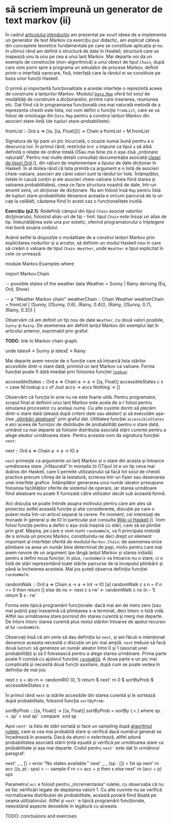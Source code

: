 să scriem împreună un generator de text markov (ii)
===================================================

În cadrul [articolului introductiv](TODO-link) am prezentat pe scurt ideea de a
implementa un generator de text Markov ca exercițiu pur didactic, am explicat
câteva din conceptele teoretice fundamentale pe care se constituie aplicația și
nu în ultimul rând am definit o structură de date în Haskell, structură care se
mapează unu la unu pe cea a unui lanț Markov. Mai departe voi da un exemplu de
construcție (non-algoritmică) a unui obiect de tipul `Chain`, după care vom
porni spre a programa un simulator de procese Markov, definit printr-o
interfață oarecare, fixă, interfață care la rândul ei se constituie pe baza
unor funcții Haskell.

O primă și importantă funcționalitate a acestei interfețe o reprezintă aceea de
construire a lanțurilor Markov. Modulul
[`Data.Map`](http://www.haskell.org/ghc/docs/6.12.2/html/libraries/containers-0.3.0.0/Data-Map.html
"Data.Map") oferă tot soiul de modalități de construire a dicționarelor,
printre care inserarea, reuniunea etc. Dat fiind că în programarea funcțională
cea mai naturală metodă de a reprezenta chestii este lista, noi vom defini o
funcție `fromList`, care se va folosi de omoloaga din `Data.Map` pentru a
construi lanțuri Markov din asocieri stare-listă (de tupluri
stare-probabilitate):

<p lang="haskell">
fromList :: Ord a => [(a, [(a, Float)])] -> Chain a
fromList = M.fromList
</p>

Signatura de tip pare un pic încurcată, o ocazie numai bună pentru a o descurca
noi. În primul rând, restricția `Ord a` impune ca tipul `a` să aibă definită o
relație de ordine totală ((Sau mai bine zis o așa-zisă „ordonare naturală”.
Pentru mai multe detalii consultați documentația asociată [clasei de tipuri
Ord](http://www.haskell.org/ghc/docs/6.10.2/html/libraries/base/Data-Ord.html
"Data.Ord").)), din rațiuni de implementare a tipului de date dicționar în
Haskell. În al doilea rând că lista primită ca argument e o listă de asocieri
cheie-valoare, asocieri ale cărei valori sunt la rândul lor liste. Întâmplător,
listele în cauză conțin și ele asocieri cheie-valoare (cheia fiind starea și
valoarea probabilitatea), ceea ce face structura noastră de date, într-un
anumit sens, un dicționar de dicționare. Nu am folosit însă `Map` pentru lista
de tupluri stare-probabilitate deoarece aceasta e oricum parcursă de la un cap
la celălalt, căutarea fiind în acest caz o funcționalitate inutilă.

**Exercițiu** **(p2.1)**: Redefiniți câmpul din tipul `Chain` asociat valorilor
dicționarului, folosind alias-uri de tip - hint: tipul `Chain` este însuși un
alias de tip. Îmbunătățirea este una pur estetic, oferind programatorului o
înțelegere mai bună asupra codului.

Având astfel la dispoziție o modalitate de a construi lanțuri Markov prin
explicitarea nodurilor și a arcelor, să definim un modul Haskell nou în care să
creăm o valoare de tipul `Chain Weather`, unde `Weather` e tipul explicitat în
cele ce urmează:

<p lang="haskell" line="1">
module Markov.Examples where

import Markov.Chain

-- possible states of the weather
data Weather = Sunny | Rainy deriving (Eq, Ord, Show)

-- a "Weather Markov chain"
weatherChain :: Chain Weather
weatherChain = fromList [
    (Sunny, [(Sunny, 0.6), (Rainy, 0.4)]),
    (Rainy, [(Sunny, 0.7), (Rainy, 0.3)])
    ]
</p>

Observăm că am definit un tip nou de date `Weather`, cu două valori posibile,
`Sunny` și `Rainy`. De asemenea am definit lanțul Markov din exemplul dat în
articolul anterior, exprimabil prin graful:

**TODO**: link to Markov chain graph.

unde $latex A \equiv \text{Sunny}$ și $latex E \equiv \text{Rainy}$.

Mai departe avem nevoie de o funcție care să întoarcă lista stărilor accesibile
dintr-o stare dată, primind un lanț Markov ca valoare. Forma funcției poate fi
dată imediat prin folosirea funcției
[`lookup`](http://www.haskell.org/ghc/docs/6.12.2/html/libraries/containers-0.3.0.0/Data-Map.html#v%3Alookup
"Data.Map: lookup"):

<p lang="haskell">
accessibleStates :: Ord a => Chain a -> a -> [(a, Float)]
accessibleStates c s = case M.lookup s c of
    Just accs -> accs
    Nothing -> []
</p>

Observăm că funcția în sine nu ne este foarte utilă. Pentru programator, scopul
final al definirii unui lanț Markov este acela de a-l folosi pentru simularea
proceselor cu același nume. Cu alte cuvinte dorim să plecăm dintr-o stare dată
(aleasă după criterii date sau aleator) și să executăm așa-zise „[plimbări
aleatoare](http://en.wikipedia.org/wiki/Random_walk "Random walk")” prin graful
dat. Utilitatea funcției `accessibleStates` e aici aceea de furnizor de
distribuție de probabilități pentru o stare dată, urmând ca mai departe să
folosim distribuția asociată stării curente pentru a alege aleator următoarea
stare. Pentru aceasta vom da signatura funcției `next`:

<p lang="haskell">
next :: Ord a => Chain a -> a -> IO a
</p>

`next` primește ca argumente un lanț Markov și o stare din acesta și întoarce
următoarea stare „înfășurată” în monada `IO` ((Tipul `IO` e un tip ceva mai
dubios din Haskell, care îi permite utilizatorului să facă tot soiul de chestii
practice precum citirea de la tastatură, scrierea într-un fișier sau desenarea
unei interfețe grafice. Întâmplător generarea unui număr aleator presupune
folosirea facilităților oferite de sistemul de operare, iar starea următoare
fiind aleatoare nu poate fi furnizată către utilizator decât sub această formă. 

Aici discuția se poate întinde asupra motivului pentru care am ales să
proiectez astfel această funcție și alte considerente, discuție pe care o putem
muta într-un articol separat la cerere. Pe moment, cei interesați de monade în
general și de IO în particular pot consulta [Wiki-ul
Haskell](http://www.haskell.org/haskellwiki/IO_inside "IO inside").)). Vom
folosi funcția pentru a defini o așa-zisă mașină cu stări, care să se plimbe
prin graf. Mașina, pe care o vom numi `randomWalk`, va fi principala metodă de
a simula un proces Markov, constituindu-se deci drept un element important al
interfeței oferită de modulul `Markov.Chain`; de asemenea orice plimbare va
avea un număr bine determinat de pași, motiv pentru care mai avem nevoie de un
argument (pe lângă lanțul Markov și starea inițială) pentru a defini noua
funcție; în plus, `randomWalk` va întoarce nu o stare, ci o listă de stări
reprezentând toate stările parcurse de la începutul plimbării și până la
încheierea acesteia. Mai jos puteți observa definiția funcției `randomWalk`:

<p lang="haskell">
randomWalk :: Ord a => Chain a -> a -> Int -> IO [a]
randomWalk c s n = if n <= 0
    then return []
    else do
        ns <- next c s
        rw' <- randomWalk c ns (n - 1)
        return $ s : rw'
</p>

Forma este tipică programării funcționale: dacă mai am de mers zero (sau mai
puțini) pași înseamnă că plimbarea s-a terminat, deci întorc o listă vidă.
Altfel iau următoarea stare pornind din starea curentă și merg mai departe. De
întors întorc starea curentă plus restul stărilor întoarse de apelul recursiv
al lui `randomWalk`.

Observați însă că am omis să dau definiția lui `next`, și am făcut-o
intenționat deoarece aceasta necesită o discuție un pic mai amplă. `next`
trebuie să facă două lucruri: să genereze un număr aleator între 0 și 1
(asociat unei probabilități) și să îl folosească pentru a alege starea
următoare. Prima parte poate fi comisă cu ajutorul funcției
[`randomRIO`](http://hackage.haskell.org/packages/archive/random/1.0.0.3/doc/html/System-Random.html#g:4
"Random values of various types"). A doua parte e un pic mai complicată și
necesită două funcții auxiliare, după cum se poate vedea în definiția de mai
jos:

<p lang="haskell">
next c s = do
    rn <- randomRIO (0, 1)
    return $ next' rn 0 $ sortByProb $ accessibleStates c s
</p>

În primul rând `next` ia stările accesibile din starea curentă și le sortează
după probabilitate, folosind funcția `sortByProb`:

<p lang="haskell">
sortByProb :: [(a, Float)] -> [(a, Float)]
sortByProb = sortBy (.<.)
    where
    sp .<. sp' = snd sp' `compare` snd sp
</p>

Apoi `next'` ia lista de stări sortată și face un sampling după [algoritmul
ruletei](http://en.wikipedia.org/wiki/Fitness_proportionate_selection "Roulette
selection"), care ia cea mai probabilă stare și verifică dacă numărul generat
se încadrează în aceasta. Dacă da atunci o selectează, altfel adună
probabilitatea asociată stării-țintă eșuată și verifică pe următoarea stare ca
probabilitate și așa mai departe. Codul pentru `next'` este dat în următorul
paragraf:

<p lang="haskell">
    next' _ _ [] = error "No states available."
    next' _ _ (sp : []) = fst sp
    next' rn acc ((s, p) : sps) = -- sample
        if rn <= acc + p
            then s
            else next' rn (acc + p) sps
</p>

Parametrul `acc` e folosit pentru „incrementarea” ruletei, cu observația că nu
se fac verificări legate de depășirea valorii 1. Cu alte cuvinte nu se verifică
normalizarea distribuției de probabilitate, această povară fiind lăsată pe
seama utilizatorului. Altfel și `next'` e tipică programării funcționale,
neexistând aspecte deosebite în legătură cu aceasta.

TODO: conclusions and exercises
